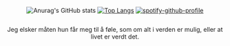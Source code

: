 <div id="header" align="center">
  
  ![Anurag's GitHub stats](https://github-readme-stats.vercel.app/api?username=t1coz&show_icons=true&theme=transparent&hide_border=true&layout=compact)
  [![Top Langs](https://github-readme-stats.vercel.app/api/top-langs/?username=t1coz&theme=transparent&hide_border=true&layout=compact)](https://github.com/t1coz)
  [![spotify-github-profile](https://spotify-github-profile.vercel.app/api/view?uid=31vwwsti42pa2bupujqmnjme5sci&cover_image=true&theme=novatorem&show_offline=true&background_color=121212&interchange=true&bar_color=53b14f&bar_color_cover=true)](https://spotify-github-profile.vercel.app/api/view?uid=31vwwsti42pa2bupujqmnjme5sci&redirect=true)
  
  <img src="https://komarev.com/ghpvc/?username=t1coz&style=flat-square&color=blue" alt=""/>

  Jeg elsker måten hun får meg til å føle, som om alt i verden er mulig, eller at livet er verdt det.
</div>
